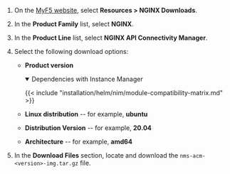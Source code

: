 1. On the [MyF5 website](https://my.f5.com/manage/s/downloads), select **Resources > NGINX Downloads**.
1. In the **Product Family** list, select **NGINX**.
1. In the **Product Line** list, select **NGINX API Connectivity Manager**.
1. Select the following download options:

   - **Product version**
      <details open>
      <summary><i class="fa-solid fa-circle-info"></i> Dependencies with Instance Manager</summary>

      {{< include "installation/helm/nim/module-compatibility-matrix.md" >}}

      </details>
   - **Linux distribution** -- for example, **ubuntu**
   - **Distribution Version** -- for example, **20.04**
   - **Architecture** -- for example, **amd64**

1. In the **Download Files** section, locate and download the `nms-acm-<version>-img.tar.gz` file.

